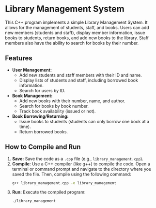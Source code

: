 # Library Management System

This C++ program implements a simple Library Management System. It allows for the management of students, staff, and books. Users can add new members (students and staff), display member information, issue books to students, return books, and add new books to the library. Staff members also have the ability to search for books by their number.

## Features

* **User Management:**
    * Add new students and staff members with their ID and name.
    * Display lists of students and staff, including borrowed book information.
    * Search for users by ID.
* **Book Management:**
    * Add new books with their number, name, and author.
    * Search for books by book number.
    * Track book availability (issued or not).
* **Book Borrowing/Returning:**
    * Issue books to students (students can only borrow one book at a time).
    * Return borrowed books.

## How to Compile and Run

1. **Save:** Save the code as a `.cpp` file (e.g., `library_management.cpp`).
2. **Compile:** Use a C++ compiler (like g++) to compile the code. Open a terminal or command prompt and navigate to the directory where you saved the file. Then, compile using the following command:
   ```bash
   g++ library_management.cpp -o library_management
3. **Run:** Execute the compiled program:
   ```bash
   ./library_management
